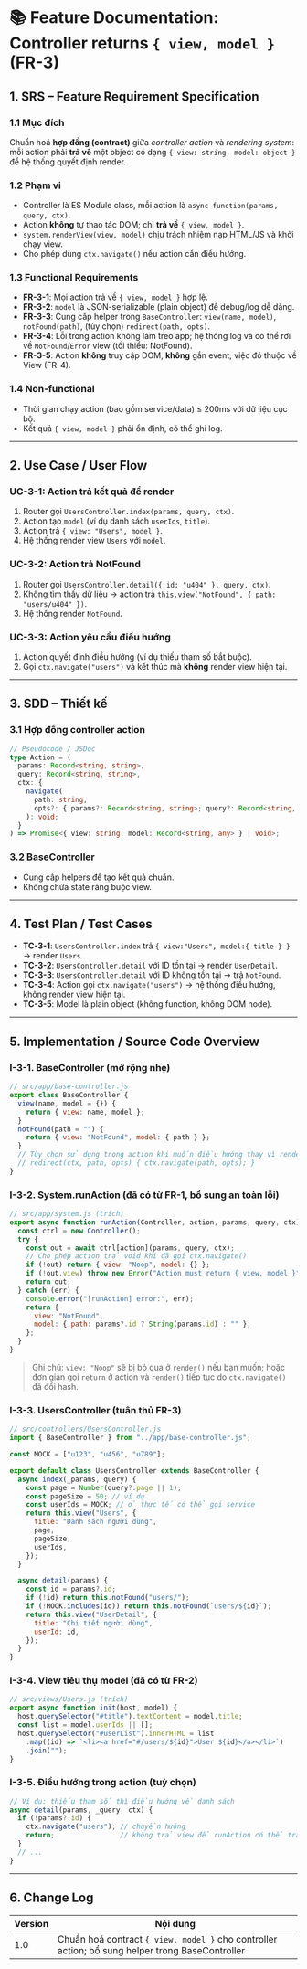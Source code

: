 # 📚 Feature Documentation: Controller returns `{ view, model }` (FR-3)

## 1. SRS – Feature Requirement Specification

### 1.1 Mục đích

Chuẩn hoá **hợp đồng (contract)** giữa _controller action_ và _rendering system_: mỗi action phải **trả về** một object có dạng `{ view: string, model: object }` để hệ thống quyết định render.

### 1.2 Phạm vi

- Controller là ES Module class, mỗi action là `async function(params, query, ctx)`.
- Action **không** tự thao tác DOM; chỉ **trả về** `{ view, model }`.
- `system.renderView(view, model)` chịu trách nhiệm nạp HTML/JS và khởi chạy view.
- Cho phép dùng `ctx.navigate()` nếu action cần điều hướng.

### 1.3 Functional Requirements

- **FR-3-1**: Mọi action trả về `{ view, model }` hợp lệ.
- **FR-3-2**: `model` là JSON-serializable (plain object) để debug/log dễ dàng.
- **FR-3-3**: Cung cấp helper trong `BaseController`: `view(name, model)`, `notFound(path)`, (tùy chọn) `redirect(path, opts)`.
- **FR-3-4**: Lỗi trong action không làm treo app; hệ thống log và có thể rơi về `NotFound`/`Error` view (tối thiểu: NotFound).
- **FR-3-5**: Action **không** truy cập DOM, **không** gắn event; việc đó thuộc về View (FR-4).

### 1.4 Non-functional

- Thời gian chạy action (bao gồm service/data) ≤ 200ms với dữ liệu cục bộ.
- Kết quả `{ view, model }` phải ổn định, có thể ghi log.

---

## 2. Use Case / User Flow

### UC-3-1: Action trả kết quả để render

1. Router gọi `UsersController.index(params, query, ctx)`.
2. Action tạo `model` (ví dụ danh sách `userIds`, `title`).
3. Action trả `{ view: "Users", model }`.
4. Hệ thống render view `Users` với `model`.

### UC-3-2: Action trả NotFound

1. Router gọi `UsersController.detail({ id: "u404" }, query, ctx)`.
2. Không tìm thấy dữ liệu → action trả `this.view("NotFound", { path: "users/u404" })`.
3. Hệ thống render `NotFound`.

### UC-3-3: Action yêu cầu điều hướng

1. Action quyết định điều hướng (ví dụ thiếu tham số bắt buộc).
2. Gọi `ctx.navigate("users")` và kết thúc mà **không** render view hiện tại.

---

## 3. SDD – Thiết kế

### 3.1 Hợp đồng controller action

```ts
// Pseudocode / JSDoc
type Action = (
  params: Record<string, string>,
  query: Record<string, string>,
  ctx: {
    navigate(
      path: string,
      opts?: { params?: Record<string, string>; query?: Record<string, string> }
    ): void;
  }
) => Promise<{ view: string; model: Record<string, any> } | void>;
```

### 3.2 BaseController

- Cung cấp helpers để tạo kết quả chuẩn.
- Không chứa state ràng buộc view.

---

## 4. Test Plan / Test Cases

- **TC-3-1**: `UsersController.index` trả `{ view:"Users", model:{ title } }` → render `Users`.
- **TC-3-2**: `UsersController.detail` với ID tồn tại → render `UserDetail`.
- **TC-3-3**: `UsersController.detail` với ID không tồn tại → trả `NotFound`.
- **TC-3-4**: Action gọi `ctx.navigate("users")` → hệ thống điều hướng, không render view hiện tại.
- **TC-3-5**: Model là plain object (không function, không DOM node).

---

## 5. Implementation / Source Code Overview

### I-3-1. BaseController (mở rộng nhẹ)

```js
// src/app/base-controller.js
export class BaseController {
  view(name, model = {}) {
    return { view: name, model };
  }
  notFound(path = "") {
    return { view: "NotFound", model: { path } };
  }
  // Tùy chọn sử dụng trong action khi muốn điều hướng thay vì render:
  // redirect(ctx, path, opts) { ctx.navigate(path, opts); }
}
```

### I-3-2. System.runAction (đã có từ FR-1, bổ sung an toàn lỗi)

```js
// src/app/system.js (trích)
export async function runAction(Controller, action, params, query, ctx) {
  const ctrl = new Controller();
  try {
    const out = await ctrl[action](params, query, ctx);
    // Cho phép action trả void khi đã gọi ctx.navigate()
    if (!out) return { view: "Noop", model: {} };
    if (!out.view) throw new Error("Action must return { view, model }");
    return out;
  } catch (err) {
    console.error("[runAction] error:", err);
    return {
      view: "NotFound",
      model: { path: params?.id ? String(params.id) : "" },
    };
  }
}
```

> Ghi chú: `view: "Noop"` sẽ bị bỏ qua ở `render()` nếu bạn muốn; hoặc đơn giản gọi `return` ở action và `render()` tiếp tục do `ctx.navigate()` đã đổi hash.

### I-3-3. UsersController (tuân thủ FR-3)

```js
// src/controllers/UsersController.js
import { BaseController } from "../app/base-controller.js";

const MOCK = ["u123", "u456", "u789"];

export default class UsersController extends BaseController {
  async index(_params, query) {
    const page = Number(query?.page || 1);
    const pageSize = 50; // ví dụ
    const userIds = MOCK; // ở thực tế có thể gọi service
    return this.view("Users", {
      title: "Danh sách người dùng",
      page,
      pageSize,
      userIds,
    });
  }

  async detail(params) {
    const id = params?.id;
    if (!id) return this.notFound("users/");
    if (!MOCK.includes(id)) return this.notFound(`users/${id}`);
    return this.view("UserDetail", {
      title: "Chi tiết người dùng",
      userId: id,
    });
  }
}
```

### I-3-4. View tiêu thụ model (đã có từ FR-2)

```js
// src/views/Users.js (trích)
export async function init(host, model) {
  host.querySelector("#title").textContent = model.title;
  const list = model.userIds || [];
  host.querySelector("#userList").innerHTML = list
    .map((id) => `<li><a href="#/users/${id}">User ${id}</a></li>`)
    .join("");
}
```

### I-3-5. Điều hướng trong action (tuỳ chọn)

```js
// Ví dụ: thiếu tham số thì điều hướng về danh sách
async detail(params, _query, ctx) {
  if (!params?.id) {
    ctx.navigate("users"); // chuyển hướng
    return;                // không trả view để runAction có thể trả Noop
  }
  // ...
}
```

---

## 6. Change Log

| Version | Nội dung                                                                                        |
| ------- | ----------------------------------------------------------------------------------------------- |
| 1.0     | Chuẩn hoá contract `{ view, model }` cho controller action; bổ sung helper trong BaseController |
